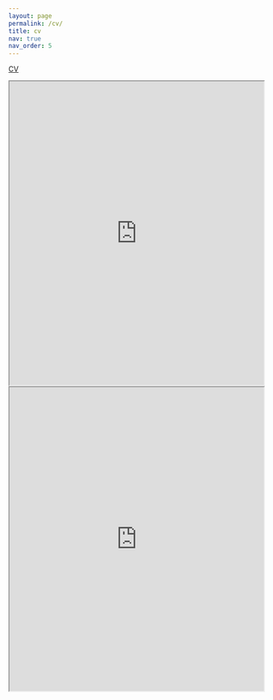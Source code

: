 ```yaml
---
layout: page
permalink: /cv/
title: cv
nav: true
nav_order: 5
---
```


[CV](https://drive.google.com/file/d/1-JktzR1QJMgRNRa8Iy_RiueLKXC8E46G/view)
 
<iframe src=https://drive.google.com/file/d/1-F1NjQK0naQ2jqneoMmddSj16e1dex54/preview height="600px" width="100%" allow="autoplay"></iframe>

<iframe src=https://drive.google.com/file/d/1-F1NjQK0naQ2jqneoMmddSj16e1dex54/preview height="600px" width="100%" allow="autoplay"></iframe>
